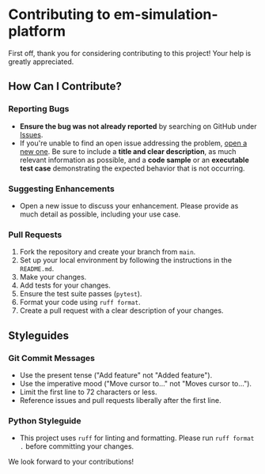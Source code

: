 # Contributing to em-simulation-platform

First off, thank you for considering contributing to this project! Your help is greatly appreciated.

## How Can I Contribute?

### Reporting Bugs

- **Ensure the bug was not already reported** by searching on GitHub under [Issues](https://github.com/shashi-manikonda/em-simulation-platform/issues).
- If you're unable to find an open issue addressing the problem, [open a new one](https://github.com/shashi-manikonda/em-simulation-platform/issues/new). Be sure to include a **title and clear description**, as much relevant information as possible, and a **code sample** or an **executable test case** demonstrating the expected behavior that is not occurring.

### Suggesting Enhancements

- Open a new issue to discuss your enhancement. Please provide as much detail as possible, including your use case.

### Pull Requests

1.  Fork the repository and create your branch from `main`.
2.  Set up your local environment by following the instructions in the `README.md`.
3.  Make your changes.
4.  Add tests for your changes.
5.  Ensure the test suite passes (`pytest`).
6.  Format your code using `ruff format`.
7.  Create a pull request with a clear description of your changes.

## Styleguides

### Git Commit Messages

- Use the present tense ("Add feature" not "Added feature").
- Use the imperative mood ("Move cursor to..." not "Moves cursor to...").
- Limit the first line to 72 characters or less.
- Reference issues and pull requests liberally after the first line.

### Python Styleguide

- This project uses `ruff` for linting and formatting. Please run `ruff format .` before committing your changes.

We look forward to your contributions!